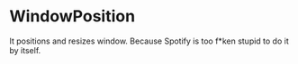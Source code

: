 # WindowPosition
It positions and resizes window. Because Spotify is too f\*ken stupid to do it by itself.